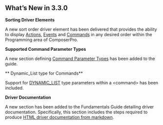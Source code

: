 ## What’s New in 3.3.0

**Sorting Driver Elements**

A new sort order driver element has been delivered that provides the ability to display [Actions][1], [Events][2] and [Commands][3] in any desired order within the Programming area of ComposerPro.


**Supported Command Parameter Types**

A new section defining [Command Parameter Types][4] has been added to the guide.


** Dynamic\_List type for Commands**

Support for [DYNAMIC\_LIST][5] type parameters within a \<command\> has been included.


**Driver Documentation**

A new section has been added to the Fundamentals Guide detailing driver documentation. Specifically, this section includes the steps required to produce [HTML driver documentation from markdown][6].

[1]:	https://control4.github.io/docs-driverworks-fundamentals-3.3.0-beta/#sorting-actions-in-composerpro
[2]:	https://control4.github.io/docs-driverworks-fundamentals-3.3.0-beta/#sorting-events-in-composerpro
[3]:	https://control4.github.io/docs-driverworks-fundamentals-3.3.0-beta/#sorting-commands-in-composerpro
[4]:	https://control4.github.io/docs-driverworks-fundamentals-3.3.0-beta/#supported-command-parameter-types
[5]:	https://control4.github.io/docs-driverworks-fundamentals-3.3.0-beta/#dynamic_list-type-for-commands
[6]:	https://control4.github.io/docs-driverworks-fundamentals/#markdown-driver-documentation